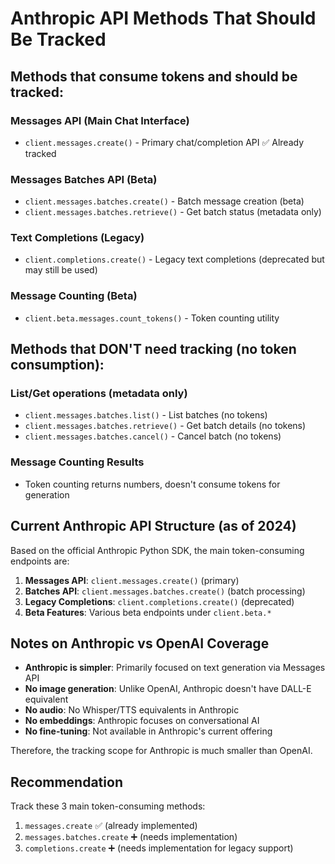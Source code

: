 # Anthropic API Methods That Should Be Tracked

## Methods that consume tokens and should be tracked:

### Messages API (Main Chat Interface)
- `client.messages.create()` - Primary chat/completion API ✅ Already tracked

### Messages Batches API (Beta)
- `client.messages.batches.create()` - Batch message creation (beta)
- `client.messages.batches.retrieve()` - Get batch status (metadata only)

### Text Completions (Legacy)
- `client.completions.create()` - Legacy text completions (deprecated but may still be used)

### Message Counting (Beta)
- `client.beta.messages.count_tokens()` - Token counting utility

## Methods that DON'T need tracking (no token consumption):

### List/Get operations (metadata only)
- `client.messages.batches.list()` - List batches (no tokens)
- `client.messages.batches.retrieve()` - Get batch details (no tokens)
- `client.messages.batches.cancel()` - Cancel batch (no tokens)

### Message Counting Results
- Token counting returns numbers, doesn't consume tokens for generation

## Current Anthropic API Structure (as of 2024)

Based on the official Anthropic Python SDK, the main token-consuming endpoints are:

1. **Messages API**: `client.messages.create()` (primary)
2. **Batches API**: `client.messages.batches.create()` (batch processing)
3. **Legacy Completions**: `client.completions.create()` (deprecated)
4. **Beta Features**: Various beta endpoints under `client.beta.*`

## Notes on Anthropic vs OpenAI Coverage

- **Anthropic is simpler**: Primarily focused on text generation via Messages API
- **No image generation**: Unlike OpenAI, Anthropic doesn't have DALL-E equivalent
- **No audio**: No Whisper/TTS equivalents in Anthropic
- **No embeddings**: Anthropic focuses on conversational AI
- **No fine-tuning**: Not available in Anthropic's current offering

Therefore, the tracking scope for Anthropic is much smaller than OpenAI.

## Recommendation

Track these 3 main token-consuming methods:
1. `messages.create` ✅ (already implemented)
2. `messages.batches.create` ➕ (needs implementation) 
3. `completions.create` ➕ (needs implementation for legacy support)